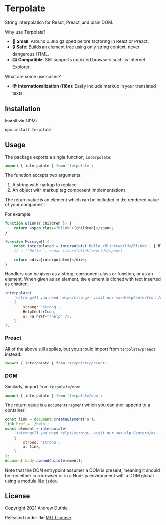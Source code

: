 # Terpolate

String interpolation for React, Preact, and plain DOM.

Why use Terpolate?

- 🔬 **Small**: Around 0.3kb gzipped before factoring in React or Preact.
- 🔒 **Safe**: Builds an element tree using only string content, never dangerous HTML.
- 📟 **Compatible:** Still supports outdated browsers such as Internet Explorer.

What are some use-cases?

- 🌍 **Internationalization (i18n)**: Easily include markup in your translated texts.

## Installation

Install via NPM:

```
npm install terpolate
```

## Usage

The package exports a single function, `interpolate`:

```js
import { interpolate } from 'terpolate';
```

The function accepts two arguments:

1. A string with markup to replace
2. An object with markup tag component implementations

The return value is an element which can be included in the rendered value of your component.

For example:

```js
function Blink({ children }) {
	return <span class="blink">{children}</span>;
}

function Message() {
	const interpolated = interpolate('Hello <Blink>world</Blink>', { Blink });
	// ⇒ ['Hello ', <span class="blink">world</span>]

	return <div>{interpolated}</div>;
}
```

Handlers can be given as a string, component class or function, or as an element. When given as an element, the element is cloned with text inserted as children.

```js
interpolate(
	'<strong>If you need help</strong>, visit our <a><HelpCenterIcon /> Help Center</a>.',
	{
		strong: 'strong',
		HelpCenterIcon,
		a: <a href="/help" />,
	}
);
```

### Preact

All of the above still applies, but you should import from `terpolate/preact` instead:

```js
import { interpolate } from 'terpolate/preact';
```

### DOM

Similarly, import from `terpolate/dom`:

```js
import { interpolate } from 'terpolate/dom';
```

The return value is a [`DocumentFragment`](https://developer.mozilla.org/en-US/docs/Web/API/DocumentFragment) which you can then append to a container:

```js
const link = document.createElement('a');
link.href = '/help';
const element = interpolate(
	'<strong>If you need help</strong>, visit our <a>Help Center</a>.',
	{
		strong: 'strong',
		a: link,
	}
);
document.body.appendChild(element);
```

Note that the DOM entrypoint assumes a DOM is present, meaning it should be run either in a browser or in a Node.js environment with a DOM global using a module like [`jsdom`](https://www.npmjs.com/package/jsdom).

## License

Copyright 2021 Andrew Duthie

Released under the [MIT License](./LICENSE.md).
